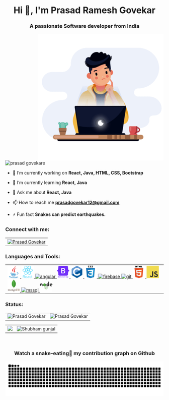 
<h1 align="center">Hi 👋, I'm Prasad Ramesh Govekar</h1>
<h3 align="center">A passionate Software developer from India</h3>
<img align="right" alt="Coding" width="400" src="https://github.com/shubhamgunjal09/shubhamgunjal09/blob/main/Shubham.gif">
<p align="left"> <img src="https://komarev.com/ghpvc/?username=bankar-swapnil&label=Profile%20views&color=0e75b6&style=flat" alt="prasad govekare" /> </p>

- 🔭 I’m currently working on **React, Java, HTML, CSS, Bootstrap**

- 🌱 I’m currently learning **React, Java**

- 💬 Ask me about **React, Java**

- 📫 How to reach me **prasadgovekar12@gmail.com**

- ⚡ Fun fact **Snakes can predict earthquakes.**

<h3 align="left">Connect with me:</h3>
<table>
  <tr>
    <td><a href="https://www.linkedin.com/in/prasad-govekar-89410a31b/" target="blank"><img align="center" src="https://raw.githubusercontent.com/rahuldkjain/github-profile-readme-generator/master/src/images/icons/Social/linked-in-alt.svg" alt="Prasad Govekar" height="30" width="40" /></a></td>
  </tr>
 </table>


<h3 align="left">Languages and Tools:</h3>
<table>
  <tr>
    <td><a href="https://www.javaprogramming.com/" target="_blank" rel="noreferrer"> <img src="https://raw.githubusercontent.com/devicons/devicon/master/icons/java/java-original.svg" alt="c" width="40" height="40"/></a><a href="https://angular.io" target="_blank" rel="noreferrer">  <img src="https://raw.githubusercontent.com/devicons/devicon/master/icons/react/react-original-wordmark.svg" alt="react" width="40" height="40"/> <img src="https://angular.io/assets/images/logos/angular/angular.svg" alt="angular" width="40" height="40"/> </a> <a href="https://getbootstrap.com" target="_blank" rel="noreferrer"> <img src="https://raw.githubusercontent.com/devicons/devicon/master/icons/bootstrap/bootstrap-plain-wordmark.svg" alt="bootstrap" width="40" height="40"/> </a> <a href="https://www.cprogramming.com/" target="_blank" rel="noreferrer"> <img src="https://raw.githubusercontent.com/devicons/devicon/master/icons/c/c-original.svg" alt="c" width="40" height="40"/> </a> <a href="https://www.w3schools.com/css/" target="_blank" rel="noreferrer"> <img src="https://raw.githubusercontent.com/devicons/devicon/master/icons/css3/css3-original-wordmark.svg" alt="css3" width="40" height="40"/> </a> <a href="https://firebase.google.com/" target="_blank" rel="noreferrer"> <img src="https://www.vectorlogo.zone/logos/firebase/firebase-icon.svg" alt="firebase" width="40" height="40"/> </a> <a href="https://git-scm.com/" target="_blank" rel="noreferrer"> <img src="https://www.vectorlogo.zone/logos/git-scm/git-scm-icon.svg" alt="git" width="40" height="40"/> </a> <a href="https://www.w3.org/html/" target="_blank" rel="noreferrer"> <img src="https://raw.githubusercontent.com/devicons/devicon/master/icons/html5/html5-original-wordmark.svg" alt="html5" width="40" height="40"/> </a> <a href="https://developer.mozilla.org/en-US/docs/Web/JavaScript" target="_blank" rel="noreferrer"> <img src="https://raw.githubusercontent.com/devicons/devicon/master/icons/javascript/javascript-original.svg" alt="javascript" width="40" height="40"/> </a> <a href="https://www.mongodb.com/" target="_blank" rel="noreferrer"> <img src="https://raw.githubusercontent.com/devicons/devicon/master/icons/mongodb/mongodb-original-wordmark.svg" alt="mongodb" width="40" height="40"/> </a> <a href="https://www.microsoft.com/en-us/sql-server" target="_blank" rel="noreferrer"> <img src="https://www.svgrepo.com/show/303229/microsoft-sql-server-logo.svg" alt="mssql" width="40" height="40"/> </a> <a href="https://nodejs.org" target="_blank" rel="noreferrer"> <img src="https://raw.githubusercontent.com/devicons/devicon/master/icons/nodejs/nodejs-original-wordmark.svg" alt="nodejs" width="40" height="40"/></a>
    </td>
  </tr>
 </table>
 

<h3 align="left">Status:</h3>
<table>
  <tr>
    <td><img  width="100%" 
             src="https://github-readme-stats-sigma-five.vercel.app/api?username=shubhamgunjal09&show_icons=true&locale=en&theme=github_dark&show_icons=true" alt="Prasad Govekar" /></td>
    <td><img   width="100%" src="https://github-readme-stats-sigma-five.vercel.app/api/top-langs?username=shubhamgunjal09&show_icons=true&locale=en&layout=compact&theme=github_dark&show_icons=true" alt="Prasad Govekar" /></td>

  </tr>
 </table>
 
 <table>
  <tr>
    <td><img  src="https://github-profile-summary-cards.vercel.app/api/cards/profile-details?username=shubhamgunjal09&theme=github_dark&show_icons=true" /></td>
    <td><img align="center" src="https://github-readme-streak-stats.herokuapp.com/?user=shubhamgunjal09&theme=github_dark&show_icons=true" alt="Shubham gunjal" /></td>
  </tr>
 </table>
 


<p>&nbsp; &nbsp; &nbsp; &nbsp; &nbsp; &nbsp; &nbsp; &nbsp; &nbsp; &nbsp; &nbsp; &nbsp; &nbsp; &nbsp; &nbsp; &nbsp; &nbsp; &nbsp; &nbsp;
  <h3 align="center">Watch a snake-eating🐍 my contribution graph on Github</h3>
  <kbd> <img align="cenetr" alt="Coding" width="900" src="https://github.com/shubhamgunjal09/shubhamgunjal09/blob/main/github-contribution-grid-snake-dark.svg"></kbd> 
 </p>
